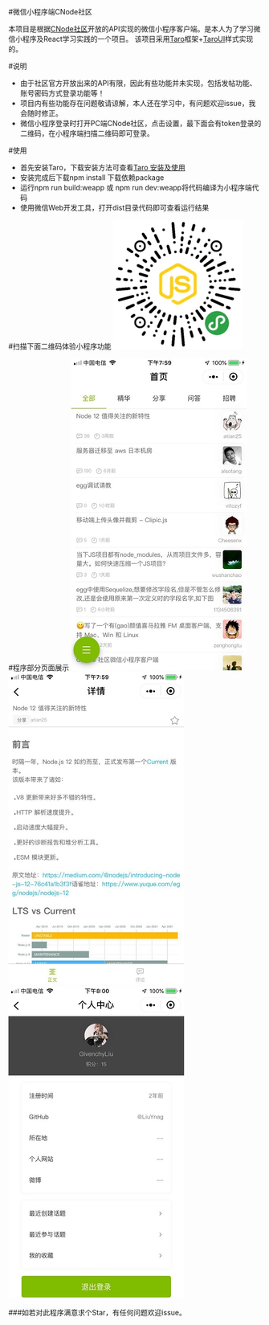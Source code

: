 #微信小程序端CNode社区

本项目是根据[CNode社区](https://cnodejs.org/)开放的API实现的微信小程序客户端。是本人为了学习微信小程序及React学习实践的一个项目。
该项目采用[Taro](https://taro.aotu.io/)框架+[TaroUI](https://taro-ui.aotu.io/)样式实现的。

#说明
+ 由于社区官方开放出来的API有限，因此有些功能并未实现，包括发帖功能、账号密码方式登录功能等！
+ 项目内有些功能存在问题敬请谅解，本人还在学习中，有问题欢迎issue，我会随时修正。
+ 微信小程序登录时打开PC端CNode社区，点击设置，最下面会有token登录的二维码，在小程序端扫描二维码即可登录。

#使用
+ 首先安装Taro，下载安装方法可查看[Taro 安装及使用](https://nervjs.github.io/taro/docs/GETTING-STARTED.html)
+ 安装完成后下载npm install 下载依赖package
+ 运行npm run build:weapp 或 npm run dev:weapp将代码编译为小程序端代码
+ 使用微信Web开发工具，打开dist目录代码即可查看运行结果


#扫描下面二维码体验小程序功能
![小程序](https://raw.githubusercontent.com/LiuYnag/CNode-weapp/master/src/assets/image/qrcode.jpg)

#程序部分页面展示
![首页](https://raw.githubusercontent.com/LiuYnag/CNode-weapp/master/src/assets/image/screen03.jpg)![详情](https://raw.githubusercontent.com/LiuYnag/CNode-weapp/master/src/assets/image/screen02.jpg)
![个人中心](https://raw.githubusercontent.com/LiuYnag/CNode-weapp/master/src/assets/image/screen01.jpg)

###如若对此程序满意求个Star，有任何问题欢迎issue。



